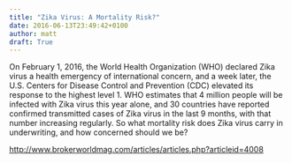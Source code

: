 ```yaml
---
title: "Zika Virus: A Mortality Risk?"
date: 2016-06-13T23:49:42+0100
author: matt
draft: True
---
```

On February 1, 2016, the World Health Organization (WHO) declared Zika virus a health emergency of international concern, and a week later, the U.S. Centers for Disease Control and Prevention (CDC) elevated its response to the highest level 1. WHO estimates that 4 million people will be infected with Zika virus this year alone, and 30 countries have reported confirmed transmitted cases of Zika virus in the last 9 months, with that number increasing regularly. So what mortality risk does Zika virus carry in underwriting, and how concerned should we be?

http://www.brokerworldmag.com/articles/articles.php?articleid=4008

